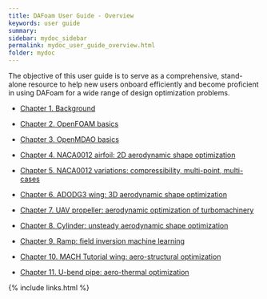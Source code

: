 ```yaml
---
title: DAFoam User Guide - Overview
keywords: user guide
summary: 
sidebar: mydoc_sidebar
permalink: mydoc_user_guide_overview.html
folder: mydoc
---
```


The objective of this user guide is to serve as a comprehensive, stand-alone resource to help new users onboard efficiently and become proficient in using DAFoam for a wide range of design optimization problems.

- [Chapter 1. Background ](mydoc_user_guide_background.html)

- [Chapter 2. OpenFOAM basics](mydoc_user_guide_openfoam.html)

- [Chapter 3. OpenMDAO basics](mydoc_user_guide_openmdao.html)

- [Chapter 4. NACA0012 airfoil: 2D aerodynamic shape optimization](mydoc_user_guide_naca0012.html)

- [Chapter 5. NACA0012 variations: compressibility, multi-point, multi-cases](mydoc_user_guide_naca0012_variations.html)

- [Chapter 6. ADODG3 wing: 3D aerodynamic shape optimization](mydoc_user_guide_adodg3.html)

- [Chapter 7. UAV propeller: aerodynamic optimization of turbomachinery](mydoc_user_guide_uav_prop.html)

- [Chapter 8. Cylinder: unsteady aerodynamic shape optimization](mydoc_user_guide_cylinder.html)

- [Chapter 9. Ramp: field inversion machine learning](mydoc_user_guide_ramp.html)

- [Chapter 10. MACH Tutorial wing: aero-structural optimization](mydoc_user_guide_mach_aerostruct.html)

- [Chapter 11. U-bend pipe: aero-thermal optimization](mydoc_user_guide_ubend_aerothermal.html)

{% include links.html %}
